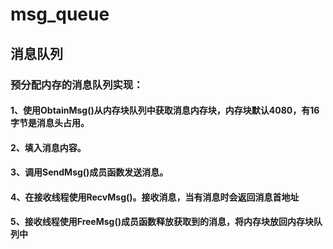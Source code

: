 # msg_queue
## 消息队列
### 预分配内存的消息队列实现：
####      1、使用ObtainMsg()从内存块队列中获取消息内存块，内存块默认4080，有16字节是消息头占用。
####   2、填入消息内容。
####   3、调用SendMsg()成员函数发送消息。
####   4、在接收线程使用RecvMsg()。接收消息，当有消息时会返回消息首地址
####   5、接收线程使用FreeMsg()成员函数释放获取到的消息，将内存块放回内存块队列中
